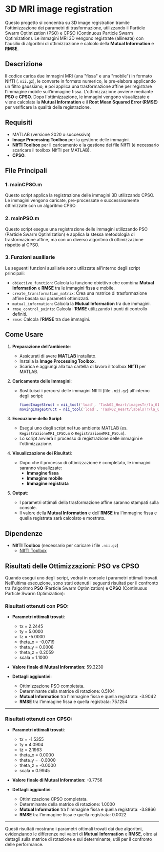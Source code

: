 # 3D MRI image registration

Questo progetto si concentra su 3D image registration tramite l'ottimizzazione dei parametri di trasformazione, utilizzando il Particle Swarm Optimization (PSO) e CPSO (Continuous Particle Swarm Optimization). Le immagini MRI 3D vengono registrate (allineate) con l'ausilio di algoritmi di ottimizzazione e calcolo della **Mutual Information** e **RMSE**.

## Descrizione

Il codice carica due immagini MRI (una "fissa" e una "mobile") in formato NIfTI (`.nii.gz`), le converte in formato numerico, le pre-elabora applicando un filtro gaussiano, e poi applica una trasformazione affine per registrare l'immagine mobile sull'immagine fissa. L'ottimizzazione avviene mediante **PSO** e **CPSO**. Dopo l'ottimizzazione, le immagini vengono visualizzate e viene calcolata la **Mutual Information** e il **Root Mean Squared Error (RMSE)** per verificare la qualità della registrazione.

## Requisiti

- MATLAB (versione 2020 o successiva)
- **Image Processing Toolbox** per la gestione delle immagini.
- **NIfTI Toolbox** per il caricamento e la gestione dei file NIfTI (è necessario scaricare il toolbox NIfTI per MATLAB).
- **CPSO**.

## File Principali

### 1. **mainCPSO.m**
Questo script applica la registrazione delle immagini 3D utilizzando CPSO. Le immagini vengono caricate, pre-processate e successivamente ottimizzate con un algoritmo CPSO.

### 2. **mainPSO.m**
Questo script esegue una registrazione delle immagini utilizzando PSO (Particle Swarm Optimization) e applica la stessa metodologia di trasformazione affine, ma con un diverso algoritmo di ottimizzazione rispetto al CPSO.

### 3. **Funzioni ausiliarie**
Le seguenti funzioni ausiliarie sono utilizzate all'interno degli script principali:

- `objective_function`: Calcola la funzione obiettivo che combina **Mutual Information** e **RMSE** tra le immagini fissa e mobile.
- `create_transformation_matrix`: Crea una matrice di trasformazione affine basata sui parametri ottimizzati.
- `mutual_information`: Calcola la **Mutual Information** tra due immagini.
- `rmse_control_points`: Calcola l'**RMSE** utilizzando i punti di controllo definiti.
- `rmse`: Calcola l'**RMSE** tra due immagini.

## Come Usare

1. **Preparazione dell'ambiente**:
   - Assicurati di avere **MATLAB** installato.
   - Installa la **Image Processing Toolbox**.
   - Scarica e aggiungi alla tua cartella di lavoro il toolbox **NIfTI** per MATLAB.
   
2. **Caricamento delle Immagini**:
   - Sostituisci i percorsi delle immagini NIfTI (file `.nii.gz`) all'interno degli script:
     ```matlab
     fixedImageStruct = nii_tool('load', 'Task02_Heart/imagesTr/la_019.nii.gz');
     movingImageStruct = nii_tool('load', 'Task02_Heart/labelsTr/la_019.nii.gz');
     ```

3. **Esecuzione dello Script**:
   - Esegui uno degli script nel tuo ambiente MATLAB (es. `RegistrazioneMRI_CPSO.m` o `RegistrazioneMRI_PSO.m`).
   - Lo script avvierà il processo di registrazione delle immagini e l'ottimizzazione.
   
4. **Visualizzazione dei Risultati**:
   - Dopo che il processo di ottimizzazione è completato, le immagini saranno visualizzate:
     - **Immagine fissa**
     - **Immagine mobile**
     - **Immagine registrata**

5. **Output**:
   - I parametri ottimali della trasformazione affine saranno stampati sulla console.
   - Il valore della **Mutual Information** e dell'**RMSE** tra l'immagine fissa e quella registrata sarà calcolato e mostrato.

## Dipendenze

- **NIfTI Toolbox** (necessario per caricare i file `.nii.gz`)
  - [NIfTI Toolbox](https://www.mathworks.com/matlabcentral/fileexchange/2887-nifti-toolbox)

## Risultati delle Ottimizzazioni: PSO vs CPSO

Quando esegui uno degli script, vedrai in console i parametri ottimali trovati. Nell'ultima esecuzione, sono stati ottenuti i seguenti risultati per il confronto tra l'algoritmo **PSO** (Particle Swarm Optimization) e **CPSO** (Continuous Particle Swarm Optimization):

### Risultati ottenuti con **PSO**:
- **Parametri ottimali trovati**:
  - tx = 2.2445
  - ty = 5.0000
  - tz = -5.0000
  - theta_x = -0.0719
  - theta_y = 0.0008
  - theta_z = 0.2059
  - scala = 1.1000
  
- **Valore finale di Mutual Information**: 59.3230

- **Dettagli aggiuntivi**:
  - Ottimizzazione PSO completata.
  - Determinante della matrice di rotazione: 0.5104
  - **Mutual Information** tra l'immagine fissa e quella registrata: -3.9042
  - **RMSE** tra l'immagine fissa e quella registrata: 75.1254

---

### Risultati ottenuti con **CPSO**:
- **Parametri ottimali trovati**:
  - tx = -1.5355
  - ty = 4.0904
  - tz = 2.1963
  - theta_x = 0.0000
  - theta_y = -0.0000
  - theta_z = -0.0000
  - scala = 0.9945

- **Valore finale di Mutual Information**: -0.7756

- **Dettagli aggiuntivi**:
  - Ottimizzazione CPSO completata.
  - Determinante della matrice di rotazione: 1.0000
  - **Mutual Information** tra l'immagine fissa e quella registrata: -3.8866
  - **RMSE** tra l'immagine fissa e quella registrata: 0.0022

---

Questi risultati mostrano i parametri ottimali trovati dai due algoritmi, evidenziando le differenze nei valori di **Mutual Information** e **RMSE**, oltre ai dettagli sulla matrice di rotazione e sul determinante, utili per il confronto delle performance.

